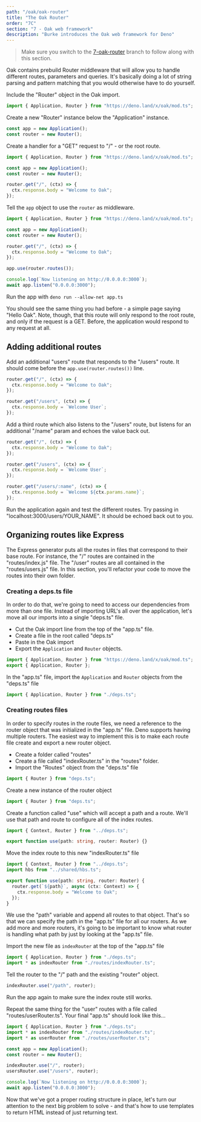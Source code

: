```yaml
---
path: "/oak/oak-router"
title: "The Oak Router"
order: "7C"
section: "7 - Oak web framework"
description: "Burke introduces the Oak web framework for Deno"
---
```


> Make sure you switch to the [7-oak-router](https://github.com/burkeholland/deno-exercises/tree/7-oak-router) branch to follow along with this section.

Oak contains prebuild Router middleware that will allow you to handle different routes, parameters and queries. It's basically doing a lot of string parsing and pattern matching that you would otherwise have to do yourself.

Include the "Router" object in the Oak import.

```typescript
import { Application, Router } from "https://deno.land/x/oak/mod.ts";
```

Create a new "Router" instance below the "Application" instance.

```typescript
const app = new Application();
const router = new Router();
```

Create a handler for a "GET" request to "/" - or the root route.

```typescript
import { Application, Router } from "https://deno.land/x/oak/mod.ts";

const app = new Application();
const router = new Router();

router.get("/", (ctx) => {
  ctx.response.body = "Welcome to Oak";
});
```

Tell the `app` object to use the `router` as middleware.

```typescript
import { Application, Router } from "https://deno.land/x/oak/mod.ts";

const app = new Application();
const router = new Router();

router.get("/", (ctx) => {
  ctx.response.body = "Welcome to Oak";
});

app.use(router.routes());

console.log(`Now listening on http://0.0.0.0:3000`);
await app.listen("0.0.0.0:3000");
```

Run the app with `deno run --allow-net app.ts`

You should see the same thing you had before - a simple page saying "Hello Oak". Note, though, that this route will only respond to the root route, and only if the request is a GET. Before, the application would respond to any request at all.

## Adding additional routes

Add an additional "users" route that responds to the "/users" route. It should come before the `app.use(router.routes())` line.

```typescript
router.get("/", (ctx) => {
  ctx.response.body = "Welcome to Oak";
});

router.get("/users", (ctx) => {
  ctx.response.body = `Welcome User`;
});
```

Add a third route which also listens to the "/users" route, but listens for an additional "/name" param and echoes the value back out.

```typescript
router.get("/", (ctx) => {
  ctx.response.body = "Welcome to Oak";
});

router.get("/users", (ctx) => {
  ctx.response.body = `Welcome User`;
});

router.get("/users/:name", (ctx) => {
  ctx.response.body = `Welcome ${ctx.params.name}`;
});
```

Run the application again and test the different routes. Try passing in "localhost:3000/users/YOUR_NAME". It should be echoed back out to you.

## Organizing routes like Express

The Express generator puts all the routes in files that correspond to their base route. For instance, the "/" routes are contained in the "routes/index.js" file. The "/user" routes are all contained in the "routes/users.js" file. In this section, you'll refactor your code to move the routes into their own folder.

### Creating a deps.ts file

In order to do that, we're going to need to access our dependencies from more than one file. Instead of importing URL's all over the application, let's move all our imports into a single "deps.ts" file.

- Cut the Oak import line from the top of the "app.ts" file.
- Create a file in the root called "deps.ts"
- Paste in the Oak import
- Export the `Application` and `Router` objects.

```typescript
import { Application, Router } from "https://deno.land/x/oak/mod.ts";
export { Application, Router };
```

In the "app.ts" file, import the `Application` and `Router` objects from the "deps.ts" file

```typescript
import { Application, Router } from "./deps.ts";
```

### Creating routes files

In order to specify routes in the route files, we need a reference to the router object that was initialized in the "app.ts" file. Deno supports having multiple routers. The easiest way to implement this is to make each route file create and export a new router object.

- Create a folder called "routes"
- Create a file called "indexRouter.ts" in the "routes" folder.
- Import the "Routes" object from the "deps.ts" file

```typescript
import { Router } from "deps.ts";
```

Create a new instance of the router object

```typescript
import { Router } from "deps.ts";
```

Create a function called "use" which will accept a path and a route. We'll use that path and route to configure all of the index routes.

```typescript
import { Context, Router } from "../deps.ts";

export function use(path: string, router: Router) {}
```

Move the index route to this new "indexRouter.ts" file

```typescript
import { Context, Router } from "../deps.ts";
import hbs from "../shared/hbs.ts";

export function use(path: string, router: Router) {
  router.get(`${path}`, async (ctx: Context) => {
    ctx.response.body = "Welcome to Oak";
  });
}
```

We use the "path" variable and append all routes to that object. That's so that we can specify the path in the "app.ts" file for all our routers. As we add more and more routers, it's going to be important to know what router is handling what path by just by looking at the "app.ts" file.

Import the new file as `indexRouter` at the top of the "app.ts" file

```typescript
import { Application, Router } from "./deps.ts";
import * as indexRouter from "./routes/indexRouter.ts";
```

Tell the router to the "/" path and the existing "router" object.

```typescript
indexRouter.use("/path", router);
```

Run the app again to make sure the index route still works.

Repeat the same thing for the "user" routes with a file called "routes/userRouter.ts". Your final "app.ts" should look like this...

```typescript
import { Application, Router } from "./deps.ts";
import * as indexRouter from "./routes/indexRouter.ts";
import * as userRouter from "./routes/userRouter.ts";

const app = new Application();
const router = new Router();

indexRouter.use("/", router);
usersRouter.use("/users", router);

console.log(`Now listening on http://0.0.0.0:3000`);
await app.listen("0.0.0.0:3000");
```

Now that we've got a proper routing structure in place, let's turn our attention to the next big problem to solve - and that's how to use templates to return HTML instead of just returning text.
